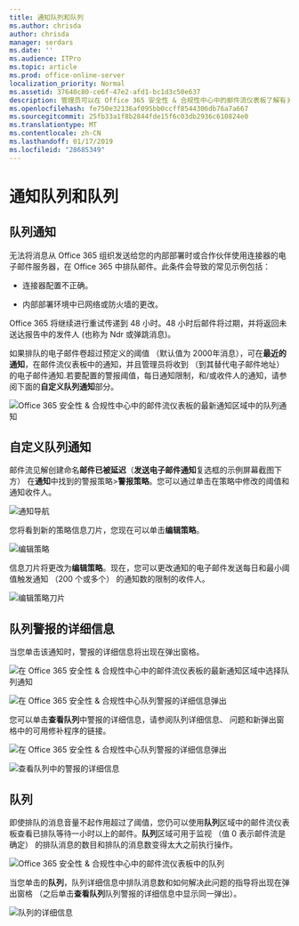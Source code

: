 ```yaml
---
title: 通知队列和队列
ms.author: chrisda
author: chrisda
manager: serdars
ms.date: ''
ms.audience: ITPro
ms.topic: article
ms.prod: office-online-server
localization_priority: Normal
ms.assetid: 37640c80-ce6f-47e2-afd1-bc1d3c50e637
description: 管理员可以在 Office 365 安全性 & 合规性中心中的邮件流仪表板了解有关队列通知和队列。
ms.openlocfilehash: fe750e32136af095bb0ccff8544306db76a7a667
ms.sourcegitcommit: 25fb33a1f8b2844fde15f6c03db2936c610824e0
ms.translationtype: MT
ms.contentlocale: zh-CN
ms.lasthandoff: 01/17/2019
ms.locfileid: "28685349"
---
```

# <a name="queue-alerts-and-queues"></a>通知队列和队列

## <a name="queue-alerts"></a>队列通知

无法将消息从 Office 365 组织发送给您的内部部署时或合作伙伴使用连接器的电子邮件服务器，在 Office 365 中排队邮件。此条件会导致的常见示例包括：

- 连接器配置不正确。

- 内部部署环境中已网络或防火墙的更改。

Office 365 将继续进行重试传递到 48 小时。48 小时后邮件将过期，并将返回未送达报告中的发件人 (也称为 Ndr 或弹跳消息)。

如果排队的电子邮件卷超过预定义的阈值 （默认值为 2000年消息），可在**最近的通知**，在邮件流仪表板中的通知，并且管理员将收到 （到其替代电子邮件地址） 的电子邮件通知.若要配置的警报阈值，每日通知限制，和/或收件人的通知，请参阅下面的**自定义队列通知**部分。

![Office 365 安全性 & 合规性中心中的邮件流仪表板的最新通知区域中的队列通知](media/5fc4a51c-6118-4270-960b-c6b176ef94ae.png)

## <a name="customize-queue-alerts"></a>自定义队列通知

邮件流见解创建命名**邮件已被延迟**（**发送电子邮件通知**复选框的示例屏幕截图下方） 在**通知**中找到的警报策略\>**警报策略**。您可以通过单击在策略中修改的阈值和通知收件人。

![通知导航](media/efb95976-9e0b-484e-a2fd-093c5bc7a40f.png)

您将看到新的策略信息刀片，您现在可以单击**编辑策略**。

![编辑策略 ](media/ed2aceae-3ee2-4849-a17e-87915987a7dd.png)

信息刀片将更改为**编辑策略**。现在，您可以更改通知的电子邮件发送每日和最小阈值触发通知 （200 个或多个） 的通知数的限制的收件人。

![编辑策略刀片](media/c657cc74-7867-474c-b2c9-dc478449f990.png)

## <a name="queue-alert-details"></a>队列警报的详细信息

当您单击该通知时，警报的详细信息将出现在弹出窗格。

![在 Office 365 安全性 & 合规性中心中的邮件流仪表板的最新通知区域中选择队列通知](media/1f6b0e96-5b2c-41ef-9684-9d813b3fabe6.png)

![在 Office 365 安全性 & 合规性中心队列警报的详细信息弹出](media/105c8fff-912f-4763-8806-2740ebdecd4b.png)

您可以单击**查看队列**中警报的详细信息，请参阅队列详细信息、 问题和新弹出窗格中的可用修补程序的链接。

![在 Office 365 安全性 & 合规性中心队列警报的详细信息弹出](media/8ff60955-55ef-4f32-a966-85e02cb608d1.png)

![查看队列中的警报的详细信息](media/4eb088fe-5dd9-4bf4-b959-c1bb2545c515.png)

## <a name="queues"></a>队列

即使排队的消息音量不起作用超过了阈值，您仍可以使用**队列**区域中的邮件流仪表板查看已排队等待一小时以上的邮件。**队列**区域可用于监视 （值 0 表示邮件流是确定） 的排队消息的数目和排队的消息数变得太大之前执行操作。

![Office 365 安全性 & 合规性中心中的邮件流仪表板中的队列](media/0ef6e2ef-dd22-4363-9d4a-b20a00babc9f.png)

当您单击的**队列**，队列详细信息中排队消息数和如何解决此问题的指导将出现在弹出窗格 （之后单击**查看队列**队列警报的详细信息中显示同一弹出）。

![队列的详细信息](media/4eb088fe-5dd9-4bf4-b959-c1bb2545c515.png)
